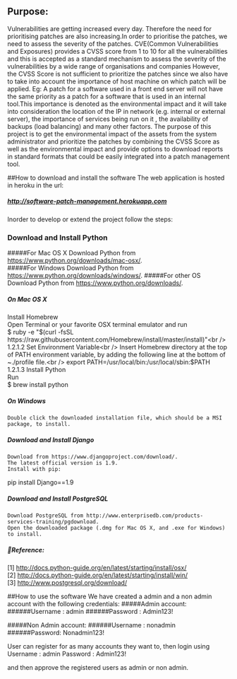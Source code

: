 
## Purpose:
Vulnerabilities are getting increased every day. Therefore the need for prioritising patches are also increasing.In order to prioritise the patches, we need to assess the severity of the patches. CVE(Common Vulnerabilities and Exposures) provides a CVSS score from 1 to 10 for all the vulnerabilities and this is accepted as a standard mechanism to assess the severity of the vulnerabilities by a wide range of organisations and companies
However, the CVSS Score is not sufficient to prioritize the patches since we also have to take into account the importance of host machine on which patch will be applied. Eg:  A patch for a software used in a front end server will not have the same priority as a patch for a software that is used in an internal tool.This importance is denoted as the environmental impact and it will take into consideration the location of the IP in network (e.g. internal or external server), the importance of services being run on it  , the availability of backups (load balancing) and many other factors. 
The purpose of this project is to get the environmental impact of the assets from the system administrator and prioritize the patches by combining the CVSS Score as well as the environmental impact and provide options to download reports in standard formats that could be easily integrated into a patch management tool.

##How to download and install the software
The web application is hosted in heroku in the url:
##### http://software-patch-management.herokuapp.com

Inorder to develop or extend the project follow the steps: 

### Download and Install Python<br />
#####For Mac OS X
	  Download Python from https://www.python.org/downloads/mac-osx/.  
#####For Windows
	Download Python from https://www.python.org/downloads/windows/.
#####For other OS
	Download Python from https://www.python.org/downloads/. 

##### On Mac OS X
Install Homebrew<br />
	Open Terminal or your favorite OSX terminal emulator and run<br />
$ ruby -e "$(curl -fsSL https://raw.githubusercontent.com/Homebrew/install/master/install)"<br />
1.2.1.2 Set Environment Variable<br />
	Insert Homebrew directory at the top of PATH environment variable, by adding the following line at the bottom of ~./profile file.<br />
export PATH=/usr/local/bin:/usr/local/sbin:$PATH<br />
1.2.1.3 Install Python<br />
	Run <br />
$ brew install python<br />


##### On Windows
	Double click the downloaded installation file, which should be a MSI package, to install.


##### Download and Install Django
	Download from https://www.djangoproject.com/download/. 
	The latest official version is 1.9.
	Install with pip:
pip install Django==1.9
##### Download and Install PostgreSQL
	Download PostgreSQL from http://www.enterprisedb.com/products-services-training/pgdownload. 
	Open the downloaded package (.dmg for Mac OS X, and .exe for Windows) to install.

##### Reference:
[1] http://docs.python-guide.org/en/latest/starting/install/osx/<br />
[2] http://docs.python-guide.org/en/latest/starting/install/win/ <br />
[3] http://www.postgresql.org/download/ <br />

##How to use the software
We have created a admin and a non admin account with the following credentials:
#####Admin account:
######Username : admin
######Password : Admin123!

#####Non Admin account:
######Username : nonadmin 
######Password: Nonadmin123!

User can register for as many accounts they want to, then login using 
Username : admin
Password : Admin123!

and then approve the registered users as admin or non admin.
